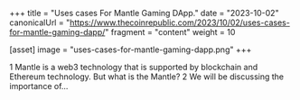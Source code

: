 +++
title = "Uses cases For Mantle Gaming DApp."
date = "2023-10-02"
canonicalUrl = "https://www.thecoinrepublic.com/2023/10/02/uses-cases-for-mantle-gaming-dapp/"
fragment = "content"
weight = 10

[asset]
    image = "uses-cases-for-mantle-gaming-dapp.png"
+++

1 Mantle is a web3 technology that is supported by blockchain and Ethereum 
technology. But what is the Mantle? 2 We will be discussing the importance 
of...
